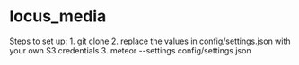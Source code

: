 # locus_media

Steps to set up:
	1.    git clone
	2.    replace the values in config/settings.json with your own S3 credentials
	3.    meteor --settings config/settings.json
